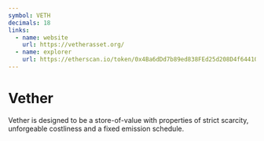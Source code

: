```yaml
---
symbol: VETH
decimals: 18
links:
  - name: website
    url: https://vetherasset.org/
  - name: explorer
    url: https://etherscan.io/token/0x4Ba6dDd7b89ed838FEd25d208D4f644106E34279
---
```


# Vether

Vether is designed to be a store-of-value with properties of strict scarcity, unforgeable costliness and a fixed emission schedule.
